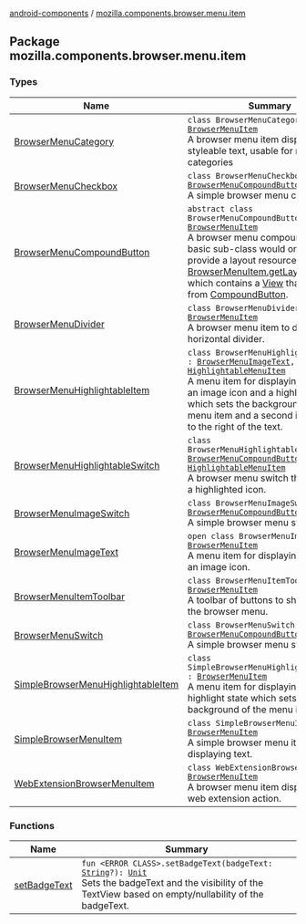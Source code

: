 [android-components](../index.md) / [mozilla.components.browser.menu.item](./index.md)

## Package mozilla.components.browser.menu.item

### Types

| Name | Summary |
|---|---|
| [BrowserMenuCategory](-browser-menu-category/index.md) | `class BrowserMenuCategory : `[`BrowserMenuItem`](../mozilla.components.browser.menu/-browser-menu-item/index.md)<br>A browser menu item displaying styleable text, usable for menu categories |
| [BrowserMenuCheckbox](-browser-menu-checkbox/index.md) | `class BrowserMenuCheckbox : `[`BrowserMenuCompoundButton`](-browser-menu-compound-button/index.md)<br>A simple browser menu checkbox. |
| [BrowserMenuCompoundButton](-browser-menu-compound-button/index.md) | `abstract class BrowserMenuCompoundButton : `[`BrowserMenuItem`](../mozilla.components.browser.menu/-browser-menu-item/index.md)<br>A browser menu compound button. A basic sub-class would only have to provide a layout resource to satisfy [BrowserMenuItem.getLayoutResource](../mozilla.components.browser.menu/-browser-menu-item/get-layout-resource.md) which contains a [View](#) that inherits from [CompoundButton](#). |
| [BrowserMenuDivider](-browser-menu-divider/index.md) | `class BrowserMenuDivider : `[`BrowserMenuItem`](../mozilla.components.browser.menu/-browser-menu-item/index.md)<br>A browser menu item to display a horizontal divider. |
| [BrowserMenuHighlightableItem](-browser-menu-highlightable-item/index.md) | `class BrowserMenuHighlightableItem : `[`BrowserMenuImageText`](-browser-menu-image-text/index.md)`, `[`HighlightableMenuItem`](../mozilla.components.browser.menu/-highlightable-menu-item/index.md)<br>A menu item for displaying text with an image icon and a highlight state which sets the background of the menu item and a second image icon to the right of the text. |
| [BrowserMenuHighlightableSwitch](-browser-menu-highlightable-switch/index.md) | `class BrowserMenuHighlightableSwitch : `[`BrowserMenuCompoundButton`](-browser-menu-compound-button/index.md)`, `[`HighlightableMenuItem`](../mozilla.components.browser.menu/-highlightable-menu-item/index.md)<br>A browser menu switch that can show a highlighted icon. |
| [BrowserMenuImageSwitch](-browser-menu-image-switch/index.md) | `class BrowserMenuImageSwitch : `[`BrowserMenuCompoundButton`](-browser-menu-compound-button/index.md)<br>A simple browser menu switch. |
| [BrowserMenuImageText](-browser-menu-image-text/index.md) | `open class BrowserMenuImageText : `[`BrowserMenuItem`](../mozilla.components.browser.menu/-browser-menu-item/index.md)<br>A menu item for displaying text with an image icon. |
| [BrowserMenuItemToolbar](-browser-menu-item-toolbar/index.md) | `class BrowserMenuItemToolbar : `[`BrowserMenuItem`](../mozilla.components.browser.menu/-browser-menu-item/index.md)<br>A toolbar of buttons to show inside the browser menu. |
| [BrowserMenuSwitch](-browser-menu-switch/index.md) | `class BrowserMenuSwitch : `[`BrowserMenuCompoundButton`](-browser-menu-compound-button/index.md)<br>A simple browser menu switch. |
| [SimpleBrowserMenuHighlightableItem](-simple-browser-menu-highlightable-item/index.md) | `class SimpleBrowserMenuHighlightableItem : `[`BrowserMenuItem`](../mozilla.components.browser.menu/-browser-menu-item/index.md)<br>A menu item for displaying text with a highlight state which sets the background of the menu item. |
| [SimpleBrowserMenuItem](-simple-browser-menu-item/index.md) | `class SimpleBrowserMenuItem : `[`BrowserMenuItem`](../mozilla.components.browser.menu/-browser-menu-item/index.md)<br>A simple browser menu item displaying text. |
| [WebExtensionBrowserMenuItem](-web-extension-browser-menu-item/index.md) | `class WebExtensionBrowserMenuItem : `[`BrowserMenuItem`](../mozilla.components.browser.menu/-browser-menu-item/index.md)<br>A browser menu item displaying a web extension action. |

### Functions

| Name | Summary |
|---|---|
| [setBadgeText](set-badge-text.md) | `fun <ERROR CLASS>.setBadgeText(badgeText: `[`String`](https://kotlinlang.org/api/latest/jvm/stdlib/kotlin/-string/index.html)`?): `[`Unit`](https://kotlinlang.org/api/latest/jvm/stdlib/kotlin/-unit/index.html)<br>Sets the badgeText and the visibility of the TextView based on empty/nullability of the badgeText. |
